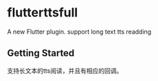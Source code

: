 # flutterttsfull

A new Flutter plugin. support long text tts readding

## Getting Started
支持长文本的tts阅读，并且有相应的回调。